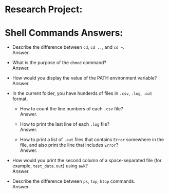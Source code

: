 # Research Project:


# Shell Commands Answers:
- Describe the difference between `cd`, `cd ..`, and `cd ~`.
  <br>
  Answer.
  <br>
  
- What is the purpose of the `chmod` command?
  <br>
  Answer.
  <br>
  
- How would you display the value of the PATH environment variable?
  <br>
  Answer.
  <br>
  
- In the current folder, you have hunderds of files in `.csv`, `.log`, `.out` format.
    - How to count the line numbers of each `.csv` file?
      <br>
      Answer.
      <br>
  
    - How to print the last line of each `.log` file?
      <br>
      Answer.
      <br>
      
    - How to print a list of `.out` files that contains `Error` somewhere in the file, and also print the line that includes `Error`?
      <br>
      Answer.
      <br>
      
- How would you print the second column of a space-separated file (for example, `test_data.out`) using `awk`?
  <br>
  Answer.
  <br>
  
- Describe the difference between `ps`, `top`, `htop` commands.
  <br>
  Answer.
  <br>
